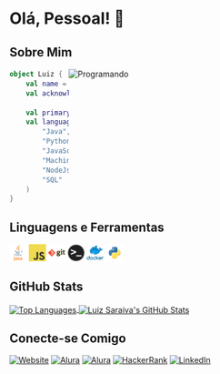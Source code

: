 
# Olá, Pessoal! 👋

## Sobre Mim

<img align="right" width="400" src="https://i2.wp.com/allhtaccess.info/wp-content/uploads/2018/03/programming.gif?fit=1281%2C716&ssl=1" alt="Programando" />

```kotlin
object Luiz {
    val name = "Luiz Octavio Tassinari Saraiva"
    val acknowledgements = "Desenvolvedor Back-End"

    val primarySkillset = "Habilidades Principais"
    val languages = listOf(
        "Java",
        "Python",
        "JavaScript",
        "Machine Learning",
        "NodeJs",
        "SQL"
    )
}
```

## Linguagens e Ferramentas

<code><img height="30" src="https://raw.githubusercontent.com/github/explore/80688e429a7d4ef2fca1e82350fe8e3517d3494d/topics/java/java.png" alt="Java"></code>
<code><img height="30" src="https://raw.githubusercontent.com/github/explore/80688e429a7d4ef2fca1e82350fe8e3517d3494d/topics/javascript/javascript.png" alt="JavaScript"></code>
<code><img height="30" src="https://raw.githubusercontent.com/github/explore/80688e429a7d4ef2fca1e82350fe8e3517d3494d/topics/git/git.png" alt="Git"></code>
<code><img height="30" src="https://raw.githubusercontent.com/github/explore/80688e429a7d4ef2fca1e82350fe8e3517d3494d/topics/terminal/terminal.png" alt="Terminal"></code>
<code><img height="30" src="https://raw.githubusercontent.com/github/explore/80688e429a7d4ef2fca1e82350fe8e3517d3494d/topics/docker/docker.png" alt="Docker"></code>
<code><img height="30" src="https://raw.githubusercontent.com/github/explore/80688e429a7d4ef2fca1e82350fe8e3517d3494d/topics/python/python.png" alt="Python"></code>

## GitHub Stats

<a href="https://github.com/Lukxus">
  <img align="center" src="https://github-readme-stats.vercel.app/api/top-langs/?username=lukxus&theme=dracula&hide_langs_below=1" alt="Top Languages" />
</a>

<a href="https://github.com/Lukxus">
 <img align="center" src="https://github-readme-stats.vercel.app/api?username=lukxus&show_icons=true&theme=dracula&line_height=27" alt="Luiz Saraiva's GitHub Stats"/>
</a>

## Conecte-se Comigo

[![Website](https://img.shields.io/badge/Website-codedev.ga-1DB954?style=for-the-badge&logo=internet-explorer&logoColor=white)][website]
[![Alura](https://img.shields.io/badge/Alura-Perfil-0671B5?style=for-the-badge&logo=alura&logoColor=white)][alura1]
[![Alura](https://img.shields.io/badge/Alura-Perfil-0671B5?style=for-the-badge&logo=alura&logoColor=white)][alura2]
[![HackerRank](https://img.shields.io/badge/HackerRank-Perfil-2EC866?style=for-the-badge&logo=hackerrank&logoColor=white)][hackerrank]
[![LinkedIn](https://img.shields.io/badge/LinkedIn-Luiz%20Saraiva-0077B5?style=for-the-badge&logo=linkedin&logoColor=white)][linkedin]

[website]: https://codedev.ga/
[alura1]: https://cursos.alura.com.br/user/Luizsaraiva50
[alura2]: https://cursos.alura.com.br/user/luiz-saraiva0
[hackerrank]: https://www.hackerrank.com/profile/luizsaraiva50
[linkedin]: https://www.linkedin.com/in/luiz-saraiva/

